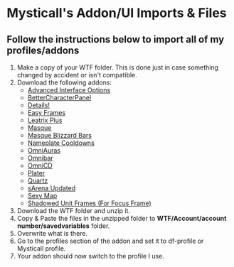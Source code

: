 # Mysticall's Addon/UI Imports & Files

## Follow the instructions below to import all of my profiles/addons

<ol>
    <li>Make a copy of your WTF folder. This is done just in case something
    changed by accident or isn't compatible.</li>
    <li>Download the following addons:<ul>
        <li><a href="https://www.curseforge.com/wow/addons/advancedinterfaceoptions">Advanced Interface Options</a>
        <li><a href="https://www.curseforge.com/wow/addons/bettercharacterpanel">BetterCharacterPanel</a> 
        <li><a href="https://www.curseforge.com/wow/addons/details">Details!</a> 
        <li><a href="https://www.curseforge.com/wow/addons/easy-frames">Easy Frames</a> 
        <li><a href="https://www.curseforge.com/wow/addons/leatrix-plus">Leatrix Plus</a> 
        <li><a href="https://www.curseforge.com/wow/addons/masque">Masque</a>
        <li><a href="https://www.curseforge.com/wow/addons/masque-blizz-bars-revived">Masque Blizzard Bars</a>
        <li><a href="https://www.curseforge.com/wow/addons/nameplatecooldowns">Nameplate Cooldowns</a> 
        <li><a href="https://www.curseforge.com/wow/addons/omniauras">OmniAuras</a> 
        <li><a href="https://www.curseforge.com/wow/addons/omnibar">Omnibar</a> 
        <li><a href="https://www.curseforge.com/wow/addons/omnicd">OmniCD</a> 
        <li><a href="https://www.curseforge.com/wow/addons/plater-nameplates">Plater</a> 
        <li><a href="https://www.curseforge.com/wow/addons/quartz">Quartz</a> 
        <li><a href="https://www.curseforge.com/wow/addons/sarena-edited-by-sammers">sArena Updated</a> 
        <li><a href="https://www.curseforge.com/wow/addons/sexymap">Sexy Map</a> 
        <li><a href="https://www.curseforge.com/wow/addons/shadowed-unit-frames">Shadowed Unit Frames (For Focus Frame)</a> 
    </ul></li>
    <li>Download the WTF folder and unzip it.</li>
    <li>Copy & Paste the files in the unzipped folder to <strong>WTF/Account/account number/savedvariables</strong> folder.</li>
    <li>Overwrite what is there.</li>
    <li>Go to the profiles section of the addon and set it to df-profile or Mysticall profile.</li>
    <li>Your addon should now switch to the profile I use.</li>
</ol>
